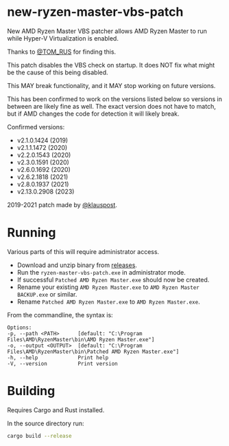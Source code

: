 # new-ryzen-master-vbs-patch

New AMD Ryzen Master VBS patcher allows AMD Ryzen Master to run while Hyper-V Virtualization is enabled.

Thanks to [@TOM_RUS](https://twitter.com/TOM_RUS/status/1204867886197755904) for finding this.

This patch disables the VBS check on startup. It does NOT fix what might be the cause of this being disabled.

This MAY break functionality, and it MAY stop working on future versions.

This has been confirmed to work on the versions listed below so versions in between are likely fine as well.
The exact version does not have to match, but if AMD changes the code for detection it will likely break.

Confirmed versions:

* v2.1.0.1424 (2019)
* v2.1.1.1472 (2020)
* v2.2.0.1543 (2020)
* v2.3.0.1591 (2020)
* v2.6.0.1692 (2020)
* v2.6.2.1818 (2021)
* v2.8.0.1937 (2021)
* v2.13.0.2908 (2023)

2019-2021 patch made by [@klauspost](https://github.com/klauspost).

# Running

Various parts of this will require administrator access.

* Download and unzip binary from [releases](https://github.com/GuillaumeMCK/new-ryzen-master-vbs-patch/releases).
* Run the `ryzen-master-vbs-patch.exe` in administrator mode.
* If successful `Patched AMD Ryzen Master.exe` should now be created.
* Rename your existing `AMD Ryzen Master.exe` to `AMD Ryzen Master BACKUP.exe` or similar.
* Rename `Patched AMD Ryzen Master.exe` to `AMD Ryzen Master.exe`.

From the commandline, the syntax is:

```
Options:
-p, --path <PATH>      [default: "C:\Program Files\AMD\RyzenMaster\bin\AMD Ryzen Master.exe"]
-o, --output <OUTPUT>  [default: "C:\Program Files\AMD\RyzenMaster\bin\Patched AMD Ryzen Master.exe"]
-h, --help             Print help
-V, --version          Print version
```

# Building

Requires Cargo and Rust installed.

In the source directory run:

```bash
cargo build --release
```